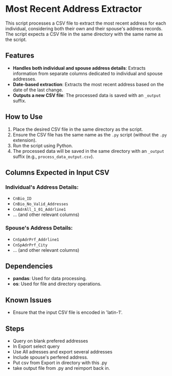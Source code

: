 # Most Recent Address Extractor

This script processes a CSV file to extract the most recent address for each individual, considering both their own and their spouse's address records. 
The script expects a CSV file in the same directory with the same name as the script.

## Features

- **Handles both individual and spouse address details**: Extracts information from separate columns dedicated to individual and spouse addresses.
- **Date-based extraction**: Extracts the most recent address based on the date of the last change.
- **Outputs a new CSV file**: The processed data is saved with an `_output` suffix.

## How to Use

1. Place the desired CSV file in the same directory as the script.
2. Ensure the CSV file has the same name as the `.py` script (without the `.py` extension).
3. Run the script using Python.
4. The processed data will be saved in the same directory with an `_output` suffix (e.g., `process_data_output.csv`).

## Columns Expected in Input CSV

### Individual's Address Details:

- `CnBio_ID`
- `CnBio_No_Valid_Addresses`
- `CnAdrAll_1_01_Addrline1`
- ... (and other relevant columns)

### Spouse's Address Details:

- `CnSpAdrPrf_Addrline1`
- `CnSpAdrPrf_City`
- ... (and other relevant columns)

## Dependencies

- **pandas**: Used for data processing.
- **os**: Used for file and directory operations.

## Known Issues

- Ensure that the input CSV file is encoded in 'latin-1'.

## Steps
- Query on blank prefered addresses
- In Export select query
- Use All adresses and export several addresses
- Include spouse's perfered address.
- Put csv from Export in directory with this .py
- take output file from .py and reimport back in. 
